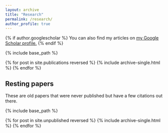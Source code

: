 ```yaml
---
layout: archive
title: "Research"
permalink: /research/
author_profile: true
---
```


{% if author.googlescholar %}
  You can also find my articles on <u><a href="{{author.googlescholar}}">my Google Scholar profile</a>.</u>
{% endif %}

{% include base_path %}

{% for post in site.publications reversed %}
  {% include archive-single.html %}
{% endfor %}

## Resting papers

These are old papers that were never published but have a few
citations out there.

{% include base_path %}

{% for post in site.unpublished reversed %}
  {% include archive-single.html %}
{% endfor %}
